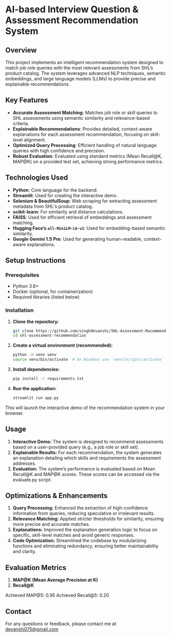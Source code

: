 # **AI-based Interview Question & Assessment Recommendation System**

## **Overview**
This project implements an intelligent recommendation system designed to match job role queries with the most relevant assessments from SHL’s product catalog. The system leverages advanced NLP techniques, semantic embeddings, and large language models (LLMs) to provide precise and explainable recommendations.

## **Key Features**
- **Accurate Assessment Matching**: Matches job role or skill queries to SHL assessments using semantic similarity and relevance-based criteria.
- **Explainable Recommendations**: Provides detailed, context-aware explanations for each assessment recommendation, focusing on skill-level alignment.
- **Optimized Query Processing**: Efficient handling of natural language queries with high confidence and precision.
- **Robust Evaluation**: Evaluated using standard metrics (Mean Recall@K, MAP@K) on a provided test set, achieving strong performance metrics.

## **Technologies Used**
- **Python**: Core language for the backend.
- **Streamlit**: Used for creating the interactive demo.
- **Selenium & BeautifulSoup**: Web scraping for extracting assessment metadata from SHL's product catalog.
- **scikit-learn**: For similarity and distance calculations.
- **FAISS**: Used for efficient retrieval of embeddings and assessment matching.
- **Hugging Face’s `all-MiniLM-L6-v2`**: Used for embedding-based semantic similarity.
- **Google Gemini 1.5 Pro**: Used for generating human-readable, context-aware explanations.

## **Setup Instructions**

### **Prerequisites**
- Python 3.8+
- Docker (optional, for containerization)
- Required libraries (listed below)

### **Installation**
1. **Clone the repository:**
   ```bash
   git clone https://github.com/singhdevanshi/SHL-Assessment-Recommendation-System_Devanshi-Singh.git
   cd shl-assessment-recommendation

2. **Create a virtual environment (recommended):**
   ```bash
   python -m venv venv
   source venv/bin/activate  # On Windows use `venv\Scripts\activate`

3. **Install dependencies:**
   ```bash
   pip install -r requirements.txt

4. **Run the application:**
   ```bash
   streamlit run app.py

This will launch the interactive demo of the recommendation system in your browser.

## **Usage**
1. **Interactive Demo:** The system is designed to recommend assessments based on a user-provided query (e.g., a job role or skill set).
2. **Explainable Results:** For each recommendation, the system generates an explanation detailing which skills and requirements the assessment addresses.
3. **Evaluation:** The system’s performance is evaluated based on Mean Recall@K and MAP@K scores. These scores can be accessed via the evaluate.py script.

## **Optimizations & Enhancements**
1. **Query Processing:** Enhanced the extraction of high-confidence information from queries, reducing speculative or irrelevant results.
2. **Relevance Matching:** Applied stricter thresholds for similarity, ensuring more precise and accurate matches.
3. **Explanations:** Improved the explanation generation logic to focus on specific, skill-level matches and avoid generic responses.
4. **Code Optimization:** Streamlined the codebase by modularizing functions and eliminating redundancy, ensuring better maintainability and clarity.

## **Evaluation Metrics**
1. **MAP@K (Mean Average Precision at K)**
2. **Recall@K**

Achieved MAP@5: 0.95
Achieved Recall@5: 0.20

## **Contact**
For any questions or feedback, please contact me at devanshi075@gmail.com




